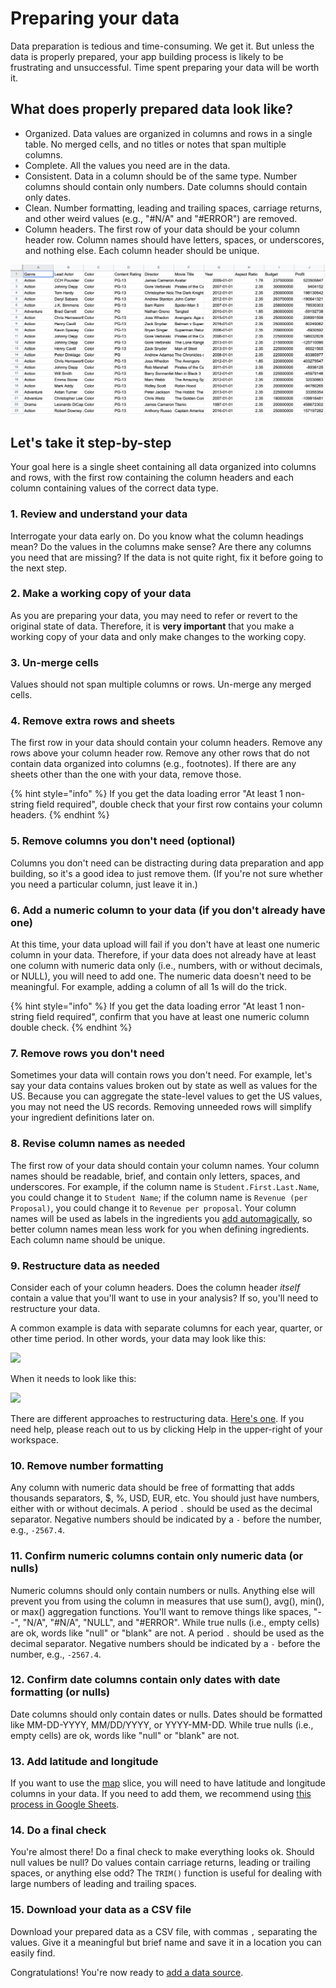 # Preparing your data

Data preparation is tedious and time-consuming. We get it. But unless the data is properly prepared, your app building process is likely to be frustrating and unsuccessful. Time spent preparing your data will be worth it.

## What does properly prepared data look like?

* Organized. Data values are organized in columns and rows in a single table. No merged cells, and no titles or notes that span multiple columns. 
* Complete. All the values you need are in the data. 
* Consistent. Data in a column should be of the same type. Number columns should contain only numbers. Date columns should contain only dates. 
* Clean. Number formatting, leading and trailing spaces, carriage returns, and other weird values \(e.g., "\#N/A" and "\#ERROR"\) are removed. 
* Column headers. The first row of your data should be your column header row. Column names should have letters, spaces, or underscores, and nothing else. Each column header should be unique.

![An example of properly prepared data](../../.gitbook/assets/image%20%28158%29.png)

## Let's take it step-by-step

Your goal here is a single sheet containing all data organized into columns and rows, with the first row containing the column headers and each column containing values of the correct data type. 

### 1. Review and understand your data

Interrogate your data early on. Do you know what the column headings mean? Do the values in the columns make sense? Are there any columns you need that are missing? If the data is not quite right, fix it before going to the next step. 

### 2. Make a working copy of your data

As you are preparing your data, you may need to refer or revert to the original state of data. Therefore, it is **very important** that you make a working copy of your data and only make changes to the working copy.

### 3. Un-merge cells

Values should not span multiple columns or rows. Un-merge any merged cells.

### 4. Remove extra rows and sheets

The first row in your data should contain your column headers. Remove any rows above your column header row. Remove any other rows that do not contain data organized into columns \(e.g., footnotes\). If there are any sheets other than the one with your data, remove those. 

{% hint style="info" %}
If you get the data loading error "At least 1 non-string field required", double check that your first row contains your column headers. 
{% endhint %}

### 5. Remove columns you don't need \(optional\)

Columns you don't need can be distracting during data preparation and app building, so it's a good idea to just remove them. \(If you're not sure whether you need a particular column, just leave it in.\)

### 6. Add a numeric column to your data \(if you don't already have one\)

At this time, your data upload will fail if you don't have at least one numeric column in your data. Therefore, if your data does not already have at least one column with numeric data only \(i.e., numbers, with or without decimals, or NULL\), you will need to add one. The numeric data doesn't need to be meaningful. For example, adding a column of all 1s will do the trick. 

{% hint style="info" %}
If you get the data loading error "At least 1 non-string field required", confirm that you have at least one numeric column double check. 
{% endhint %}

### 7. Remove rows you don't need

Sometimes your data will contain rows you don't need. For example, let's say your data contains values broken out by state as well as values for the US. Because you can aggregate the state-level values to get the US values, you may not need the US records. Removing unneeded rows will simplify your ingredient definitions later on. 

### 8. Revise column names as needed

The first row of your data should contain your column names. Your column names should be readable, brief, and contain only letters, spaces, and underscores. For example, if the column name is `Student.First.Last.Name`, you could change it to `Student Name`; if the column name is `Revenue (per Proposal)`, you could change it to `Revenue per proposal`.  Your column names will be used as labels in the ingredients you [add automagically](../data-sources/adding-ingredients/#adding-ingredients-automagically), so better column names mean less work for you when defining ingredients. Each column name should be unique. 

### 9. Restructure data as needed <a id="h_f12bd5a4c0"></a>

Consider each of your column headers. Does the column header _itself_ contain a value that you'll want to use in your analysis? If so, you'll need to restructure your data.

A common example is data with separate columns for each year, quarter, or other time period. In other words, your data may look like this:

![](https://downloads.intercomcdn.com/i/o/318593145/ac726ffbb60329cc079b8568/image.png)

When it needs to look like this:

![](https://downloads.intercomcdn.com/i/o/318593725/5fc269e1bc90c2211b267037/image.png)

There are different approaches to restructuring data. [Here's one](https://infoinspired.com/google-docs/spreadsheet/unpivot-a-dataset-in-google-sheets-reverse-pivot-formula/). If you need help, please reach out to us by clicking Help in the upper-right of your workspace. 

### 10. Remove number formatting

Any column with numeric data should be free of formatting that adds thousands separators, $, %, USD, EUR, etc. You should just have numbers, either with or without decimals. A period `.` should be used as the decimal separator. Negative numbers should be indicated by a `-` before the number, e.g., `-2567.4`. 

### 11. Confirm numeric columns contain only numeric data \(or nulls\)

Numeric columns should only contain numbers or nulls. Anything else will prevent you from using the column in measures that use sum\(\), avg\(\), min\(\), or max\(\) aggregation functions. You'll want to remove things like spaces, "--", "N/A", "\#N/A", "NULL", and "\#ERROR". While true nulls \(i.e., empty cells\) are ok, words like "null" or "blank" are not. A period `.` should be used as the decimal separator. Negative numbers should be indicated by a `-` before the number, e.g., `-2567.4`. 

### 12. Confirm date columns contain only dates with date formatting \(or nulls\)

Date columns should only contain dates or nulls. Dates should be formatted like MM-DD-YYYY, MM/DD/YYYY, or YYYY-MM-DD. While true nulls \(i.e., empty cells\) are ok, words like "null" or "blank" are not.

### 13. Add latitude and longitude

If you want to use the [map](../story-designer/charts/map.md) slice, you will need to have latitude and longitude columns in your data. If you need to add them, we recommend using [this process in Google Sheets](https://discourse.looker.com/t/get-latitude-longitude-for-any-location-through-google-sheets-and-plot-these-in-looker/5402). 

### 14. Do a final check

You're almost there! Do a final check to make everything looks ok. Should null values be null? Do values contain carriage returns, leading or trailing spaces, or anything else odd? The `TRIM()` function is useful for dealing with large numbers of leading and trailing spaces.

### 15. Download your data as a CSV file

Download your prepared data as a CSV file, with commas `,` separating the values. Give it a meaningful but brief name and save it in a location you can easily find.

Congratulations! You're now ready to [add a data source](../data-sources/loading-data.md).

